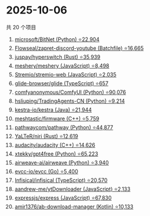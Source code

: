 # 2025-10-06

共 20 个项目

<!-- BEGIN GITHUB -->
<!-- 最后更新时间 2025-10-06 01:07:08 +0800 -->
1. [microsoft/BitNet (Python) ⭐22,904](https://github.com/microsoft/BitNet)
1. [Flowseal/zapret-discord-youtube (Batchfile) ⭐16,665](https://github.com/Flowseal/zapret-discord-youtube)
1. [juspay/hyperswitch (Rust) ⭐35,939](https://github.com/juspay/hyperswitch)
1. [meshery/meshery (JavaScript) ⭐8,498](https://github.com/meshery/meshery)
1. [Stremio/stremio-web (JavaScript) ⭐2,035](https://github.com/Stremio/stremio-web)
1. [glide-browser/glide (TypeScript) ⭐657](https://github.com/glide-browser/glide)
1. [comfyanonymous/ComfyUI (Python) ⭐90,076](https://github.com/comfyanonymous/ComfyUI)
1. [hsliuping/TradingAgents-CN (Python) ⭐9,214](https://github.com/hsliuping/TradingAgents-CN)
1. [kestra-io/kestra (Java) ⭐21,944](https://github.com/kestra-io/kestra)
1. [meshtastic/firmware (C++) ⭐5,759](https://github.com/meshtastic/firmware)
1. [pathwaycom/pathway (Python) ⭐44,877](https://github.com/pathwaycom/pathway)
1. [YaLTeR/niri (Rust) ⭐12,619](https://github.com/YaLTeR/niri)
1. [audacity/audacity (C++) ⭐14,626](https://github.com/audacity/audacity)
1. [xtekky/gpt4free (Python) ⭐65,223](https://github.com/xtekky/gpt4free)
1. [airweave-ai/airweave (Python) ⭐3,940](https://github.com/airweave-ai/airweave)
1. [evcc-io/evcc (Go) ⭐5,400](https://github.com/evcc-io/evcc)
1. [Infisical/infisical (TypeScript) ⭐20,570](https://github.com/Infisical/infisical)
1. [aandrew-me/ytDownloader (JavaScript) ⭐2,133](https://github.com/aandrew-me/ytDownloader)
1. [expressjs/express (JavaScript) ⭐67,830](https://github.com/expressjs/express)
1. [amir1376/ab-download-manager (Kotlin) ⭐10,133](https://github.com/amir1376/ab-download-manager)
<!-- END GITHUB -->